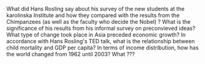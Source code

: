 What did Hans Rosling say about his survey of the new students at the karolinska Institute and how they compared with the results from the Chimpanzees (as well as the faculty who decide the Nobel) ? What is the significance of his results from his informal survey on preconvieved ideas?
What type of change took place in Asia preceded economic growth?
In accordance with Hans Rosling's TED talk, what is the relationship between child mortality and  GDP per capita?
In terms of income distribution, how has the world changed from 1962 until 2003?
What ???

